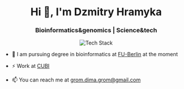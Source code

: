 <h1 align="center">Hi 👋, I'm Dzmitry Hramyka</h1>
<h3 align="center">Bioinformatics&genomics | Science&tech</h3>

<p align="center"><img src="https://skillicons.dev/icons?i=py,r,django,docker,linux,bash,git,github&perline=16" alt="Tech Stack" /> </p>

- 📝 I am pursuing degree in bioinformatics at [FU-Berlin](https://www.fu-berlin.de/) at the moment

- ⚡️ Work at [CUBI](https://www.cubi.bihealth.org/)

- 📫 You can reach me at grom.dima.grom@gmail.com
